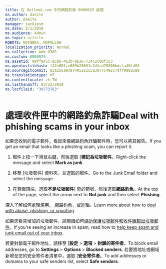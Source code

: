 ```yaml
---
title: 在 Outlook.com 中的網路釣魚 8000029 處理
ms.author: daeite
author: daeite
manager: jackiesm
ms.date: 5/1/2018
ms.audience: Admin
ms.topic: article
ROBOTS: NOINDEX, NOFOLLOW
localization_priority: Normal
ms.collection: Adm_O365
ms.custom: 8000029
ms.assetid: 99ff945c-a5b0-463b-8626-734c2c88f1c3
ms.openlocfilehash: f42e001ce889b28651c2d1cd70306bdcfa46fd83
ms.sourcegitcommit: 03a156a9c9740521155a30775492c7dff0982588
ms.translationtype: MT
ms.contentlocale: zh-TW
ms.lasthandoff: 03/22/2019
ms.locfileid: "30773763"
---
```

# <a name="deal-with-phishing-scams-in-your-inbox"></a><span data-ttu-id="dff3f-102">處理收件匣中的網路釣魚詐騙</span><span class="sxs-lookup"><span data-stu-id="dff3f-102">Deal with phishing scams in your inbox</span></span>

<span data-ttu-id="dff3f-103">如果您收到的電子郵件，看起來像網路釣魚詐騙郵件時，您可以將其報告。</span><span class="sxs-lookup"><span data-stu-id="dff3f-103">If you get an email that looks like a phishing scam, you can report it.</span></span>
  
1. <span data-ttu-id="dff3f-104">郵件上按一下滑鼠右鍵，然後選取 [**標記為垃圾郵件**。</span><span class="sxs-lookup"><span data-stu-id="dff3f-104">Right-click the message and select **Mark as junk**.</span></span> 
    
2. <span data-ttu-id="dff3f-105">移至 [垃圾郵件] 資料夾，並選取的郵件。</span><span class="sxs-lookup"><span data-stu-id="dff3f-105">Go to the Junk Email folder and select the message.</span></span>
    
3. <span data-ttu-id="dff3f-106">在頁面頂端，選取**不是垃圾郵件**] 旁的箭號，然後選取**網路釣魚**。</span><span class="sxs-lookup"><span data-stu-id="dff3f-106">At the top of the page, select the arrow next to **Not junk** and then select **Phishing**.</span></span> 
    
<span data-ttu-id="dff3f-107">深入了解如何[處理濫用、 網路釣魚，或詐騙](https://go.microsoft.com/fwlink/p/?linkid=873139)。</span><span class="sxs-lookup"><span data-stu-id="dff3f-107">Learn more about how to [deal with abuse, phishing, or spoofing](https://go.microsoft.com/fwlink/p/?linkid=873139).</span></span>
  
<span data-ttu-id="dff3f-108">如果您看見增加的垃圾郵件，請閱讀如何[協助保護垃圾郵件和收件匣超出垃圾郵件](https://go.microsoft.com/fwlink/p/?linkid=873140)。</span><span class="sxs-lookup"><span data-stu-id="dff3f-108">If you're seeing an increase in spam, read how to [help keep spam and junk email out of your inbox](https://go.microsoft.com/fwlink/p/?linkid=873140).</span></span>
  
<span data-ttu-id="dff3f-109">若要封鎖電子郵件地址，請移至 [**設定** \> **選項** \> **封鎖的寄件者**。</span><span class="sxs-lookup"><span data-stu-id="dff3f-109">To block email addresses, go to **Settings** \> **Options** \> **Blocked senders**.</span></span> <span data-ttu-id="dff3f-110">若要將地址或網域新增至您的安全寄件者清單中，選取 [**安全寄件者**。</span><span class="sxs-lookup"><span data-stu-id="dff3f-110">To add addresses or domains to your safe senders list, select **Safe senders**.</span></span> 
  

